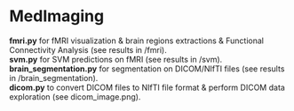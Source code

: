 # MedImaging

**fmri.py** for fMRI visualization & brain regions extractions & Functional Connectivity Analysis (see results in /fmri).  
**svm.py** for SVM predictions on fMRI (see results in /svm).  
**brain_segmentation.py** for segmentation on DICOM/NIfTI files (see results in /brain_segmentation).  
**dicom.py** to convert DICOM files to NIfTI file format & perform DICOM data exploration (see dicom_image.png).  
